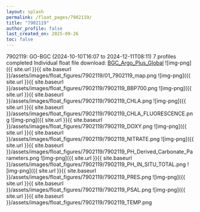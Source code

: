 ```yaml
---
layout: splash
permalink: /float_pages/7902119/
title: "7902119"
author_profile: false
last_created_on: 2025-09-26
toc: false
---
```

 
7902119: GO-BGC (2024-10-10T16:07 to 2024-12-11T08:11)
7 profiles completed
Individual float file download: [BGC_Argo_Plus_Global](https://ftp.soest.hawaii.edu/bgc_argo_plus/Individual_Floats/outliers_removed/7902119_Sprof_processed.nc)
![img-png]({{ site.url }}{{ site.baseurl }}/assets/images/float_figures/7902119/01_7902119_map.png
![img-png]({{ site.url }}{{ site.baseurl }}/assets/images/float_figures/7902119/7902119_BBP700.png
![img-png]({{ site.url }}{{ site.baseurl }}/assets/images/float_figures/7902119/7902119_CHLA.png
![img-png]({{ site.url }}{{ site.baseurl }}/assets/images/float_figures/7902119/7902119_CHLA_FLUORESCENCE.png
![img-png]({{ site.url }}{{ site.baseurl }}/assets/images/float_figures/7902119/7902119_DOXY.png
![img-png]({{ site.url }}{{ site.baseurl }}/assets/images/float_figures/7902119/7902119_NITRATE.png
![img-png]({{ site.url }}{{ site.baseurl }}/assets/images/float_figures/7902119/7902119_PH_Derived_Carbonate_Parameters.png
![img-png]({{ site.url }}{{ site.baseurl }}/assets/images/float_figures/7902119/7902119_PH_IN_SITU_TOTAL.png
![img-png]({{ site.url }}{{ site.baseurl }}/assets/images/float_figures/7902119/7902119_PRES.png
![img-png]({{ site.url }}{{ site.baseurl }}/assets/images/float_figures/7902119/7902119_PSAL.png
![img-png]({{ site.url }}{{ site.baseurl }}/assets/images/float_figures/7902119/7902119_TEMP.png
